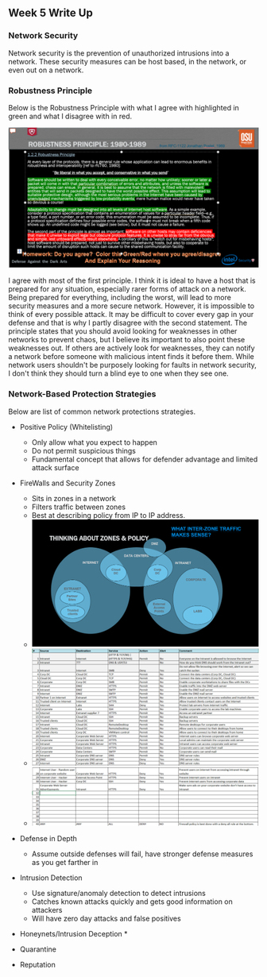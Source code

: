 ## Week 5 Write Up

### Network Security
Network security is the prevention of unauthorized intrusions into a network.  These security measures can be host based, in the network, or even out on a network.  

### Robustness Principle
Below is the Robustness Principle with what I agree with highlighted in green and what I disagree with in red.

![](images/image1.PNG)

I agree with most of the first principle.  I think it is ideal to have a host that is prepared for any situation, especially rarer forms of attack on a network.  Being prepared for everything, including the worst, will lead to more security measures and a more secure network.  However, it is impossible to think of every possible attack.  It may be difficult to cover every gap in your defense and that is why I partly disagree with the second statement.  The principle states that you should avoid looking for weaknesses in other networks to prevent chaos, but I believe its important to also point these weaknesses out.  If others are actively look for weaknesses, they can notify a network before someone with malicious intent finds it before them.  While network users shouldn't be purposely looking for faults in network security, I don't think they should turn a blind eye to one when they see one.

### Network-Based Protection Strategies
Below are list of common network protections strategies.

* Positive Policy (Whitelisting)
  * Only allow what you expect to happen
  * Do not permit suspicious things
  * Fundamental concept that allows for defender advantage and limited attack surface

* FireWalls and Security Zones
  * Sits in zones in a network
  * Filters traffic between zones
  * Best at describing policy from IP to IP address.
  * ![](images/image2.PNG)
  * ![](images/image3.PNG)
  * ![](images/image4.PNG)
  
* Defense in Depth
  * Assume outside defenses will fail, have stronger defense measures as you get farther in
  
* Intrusion Detection
  * Use signature/anomaly detection to detect intrusions
  * Catches known attacks quickly and gets good information on attackers
  * Will have zero day attacks and false positives
 
* Honeynets/Intrusion Deception
  * 

* Quarantine

* Reputation
  
